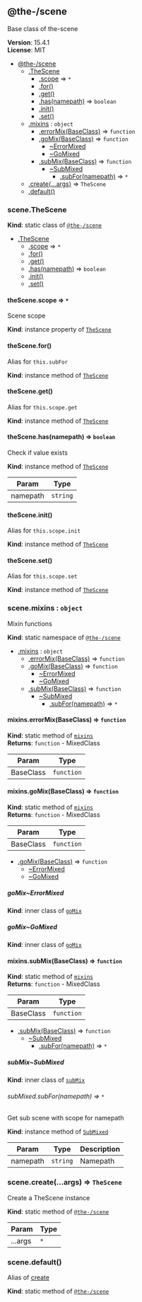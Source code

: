 <!--- Code generated by @the-/script-doc. DO NOT EDIT. -->

<a name="module_@the-/scene"></a>

## @the-/scene
Base class of the-scene

**Version**: 15.4.1  
**License**: MIT  

* [@the-/scene](#module_@the-/scene)
    * [.TheScene](#module_@the-/scene.TheScene)
        * [.scope](#module_@the-/scene.TheScene+scope) ⇒ <code>\*</code>
        * [.for()](#module_@the-/scene.TheScene+for)
        * [.get()](#module_@the-/scene.TheScene+get)
        * [.has(namepath)](#module_@the-/scene.TheScene+has) ⇒ <code>boolean</code>
        * [.init()](#module_@the-/scene.TheScene+init)
        * [.set()](#module_@the-/scene.TheScene+set)
    * [.mixins](#module_@the-/scene.mixins) : <code>object</code>
        * [.errorMix(BaseClass)](#module_@the-/scene.mixins.errorMix) ⇒ <code>function</code>
        * [.goMix(BaseClass)](#module_@the-/scene.mixins.goMix) ⇒ <code>function</code>
            * [~ErrorMixed](#module_@the-/scene.mixins.goMix..ErrorMixed)
            * [~GoMixed](#module_@the-/scene.mixins.goMix..GoMixed)
        * [.subMix(BaseClass)](#module_@the-/scene.mixins.subMix) ⇒ <code>function</code>
            * [~SubMixed](#module_@the-/scene.mixins.subMix..SubMixed)
                * [.subFor(namepath)](#module_@the-/scene.mixins.subMix..SubMixed+subFor) ⇒ <code>\*</code>
    * [.create(...args)](#module_@the-/scene.create) ⇒ <code>TheScene</code>
    * [.default()](#module_@the-/scene.default)

<a name="module_@the-/scene.TheScene"></a>

### scene.TheScene
**Kind**: static class of [<code>@the-/scene</code>](#module_@the-/scene)  

* [.TheScene](#module_@the-/scene.TheScene)
    * [.scope](#module_@the-/scene.TheScene+scope) ⇒ <code>\*</code>
    * [.for()](#module_@the-/scene.TheScene+for)
    * [.get()](#module_@the-/scene.TheScene+get)
    * [.has(namepath)](#module_@the-/scene.TheScene+has) ⇒ <code>boolean</code>
    * [.init()](#module_@the-/scene.TheScene+init)
    * [.set()](#module_@the-/scene.TheScene+set)

<a name="module_@the-/scene.TheScene+scope"></a>

#### theScene.scope ⇒ <code>\*</code>
Scene scope

**Kind**: instance property of [<code>TheScene</code>](#module_@the-/scene.TheScene)  
<a name="module_@the-/scene.TheScene+for"></a>

#### theScene.for()
Alias for `this.subFor`

**Kind**: instance method of [<code>TheScene</code>](#module_@the-/scene.TheScene)  
<a name="module_@the-/scene.TheScene+get"></a>

#### theScene.get()
Alias for `this.scope.get`

**Kind**: instance method of [<code>TheScene</code>](#module_@the-/scene.TheScene)  
<a name="module_@the-/scene.TheScene+has"></a>

#### theScene.has(namepath) ⇒ <code>boolean</code>
Check if value exists

**Kind**: instance method of [<code>TheScene</code>](#module_@the-/scene.TheScene)  

| Param | Type |
| --- | --- |
| namepath | <code>string</code> | 

<a name="module_@the-/scene.TheScene+init"></a>

#### theScene.init()
Alias for `this.scope.init`

**Kind**: instance method of [<code>TheScene</code>](#module_@the-/scene.TheScene)  
<a name="module_@the-/scene.TheScene+set"></a>

#### theScene.set()
Alias for `this.scope.set`

**Kind**: instance method of [<code>TheScene</code>](#module_@the-/scene.TheScene)  
<a name="module_@the-/scene.mixins"></a>

### scene.mixins : <code>object</code>
Mixin functions

**Kind**: static namespace of [<code>@the-/scene</code>](#module_@the-/scene)  

* [.mixins](#module_@the-/scene.mixins) : <code>object</code>
    * [.errorMix(BaseClass)](#module_@the-/scene.mixins.errorMix) ⇒ <code>function</code>
    * [.goMix(BaseClass)](#module_@the-/scene.mixins.goMix) ⇒ <code>function</code>
        * [~ErrorMixed](#module_@the-/scene.mixins.goMix..ErrorMixed)
        * [~GoMixed](#module_@the-/scene.mixins.goMix..GoMixed)
    * [.subMix(BaseClass)](#module_@the-/scene.mixins.subMix) ⇒ <code>function</code>
        * [~SubMixed](#module_@the-/scene.mixins.subMix..SubMixed)
            * [.subFor(namepath)](#module_@the-/scene.mixins.subMix..SubMixed+subFor) ⇒ <code>\*</code>

<a name="module_@the-/scene.mixins.errorMix"></a>

#### mixins.errorMix(BaseClass) ⇒ <code>function</code>
**Kind**: static method of [<code>mixins</code>](#module_@the-/scene.mixins)  
**Returns**: <code>function</code> - MixedClass  

| Param | Type |
| --- | --- |
| BaseClass | <code>function</code> | 

<a name="module_@the-/scene.mixins.goMix"></a>

#### mixins.goMix(BaseClass) ⇒ <code>function</code>
**Kind**: static method of [<code>mixins</code>](#module_@the-/scene.mixins)  
**Returns**: <code>function</code> - MixedClass  

| Param | Type |
| --- | --- |
| BaseClass | <code>function</code> | 


* [.goMix(BaseClass)](#module_@the-/scene.mixins.goMix) ⇒ <code>function</code>
    * [~ErrorMixed](#module_@the-/scene.mixins.goMix..ErrorMixed)
    * [~GoMixed](#module_@the-/scene.mixins.goMix..GoMixed)

<a name="module_@the-/scene.mixins.goMix..ErrorMixed"></a>

##### goMix~ErrorMixed
**Kind**: inner class of [<code>goMix</code>](#module_@the-/scene.mixins.goMix)  
<a name="module_@the-/scene.mixins.goMix..GoMixed"></a>

##### goMix~GoMixed
**Kind**: inner class of [<code>goMix</code>](#module_@the-/scene.mixins.goMix)  
<a name="module_@the-/scene.mixins.subMix"></a>

#### mixins.subMix(BaseClass) ⇒ <code>function</code>
**Kind**: static method of [<code>mixins</code>](#module_@the-/scene.mixins)  
**Returns**: <code>function</code> - MixedClass  

| Param | Type |
| --- | --- |
| BaseClass | <code>function</code> | 


* [.subMix(BaseClass)](#module_@the-/scene.mixins.subMix) ⇒ <code>function</code>
    * [~SubMixed](#module_@the-/scene.mixins.subMix..SubMixed)
        * [.subFor(namepath)](#module_@the-/scene.mixins.subMix..SubMixed+subFor) ⇒ <code>\*</code>

<a name="module_@the-/scene.mixins.subMix..SubMixed"></a>

##### subMix~SubMixed
**Kind**: inner class of [<code>subMix</code>](#module_@the-/scene.mixins.subMix)  
<a name="module_@the-/scene.mixins.subMix..SubMixed+subFor"></a>

###### subMixed.subFor(namepath) ⇒ <code>\*</code>
Get sub scene with scope for namepath

**Kind**: instance method of [<code>SubMixed</code>](#module_@the-/scene.mixins.subMix..SubMixed)  

| Param | Type | Description |
| --- | --- | --- |
| namepath | <code>string</code> | Namepath |

<a name="module_@the-/scene.create"></a>

### scene.create(...args) ⇒ <code>TheScene</code>
Create a TheScene instance

**Kind**: static method of [<code>@the-/scene</code>](#module_@the-/scene)  

| Param | Type |
| --- | --- |
| ...args | <code>\*</code> | 

<a name="module_@the-/scene.default"></a>

### scene.default()
Alias of [create](#module_@the-/scene.create)

**Kind**: static method of [<code>@the-/scene</code>](#module_@the-/scene)
